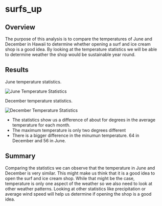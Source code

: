 # surfs_up
## Overview
The purpose of this analysis is to compare the temperatures of June and December in Hawaii to determine whether opening a surf and ice cream shop is a good idea. By looking at the temperature statistics we will be able to determine weather the shop would be sustainable year round. 

## Results
June temperature statistics.

![June Temperature Statistics](https://user-images.githubusercontent.com/116690861/211123056-ef6ff014-e4cb-4f10-8769-6ea50fc0eed4.png)

December temperature statistics.

![December Temperature Statistics](https://user-images.githubusercontent.com/116690861/211123516-220edb92-89e1-4b16-ad3f-64488a328361.png)

- The statistics show us a difference of about for degrees in the average temperature for each month.
- The maximum temperature is only two degrees different
- There is a bigger difference in the minumun temperature. 64 in December and 56 in June.

## Summary
Comparing the statistics we can observe that the temperature in June and December is very similar. This might make us think that it is a good idea to open the surf and ice cream shop. While that might be the case, temperature is only one aspect of the weather so we also need to look at other weather patterns. Looking at other statistics like precipitation or average wind speed will help us determine if opening the shop is a good idea.
